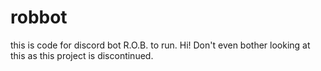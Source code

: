 # robbot
this is code for discord bot R.O.B. to run.
Hi! Don't even bother looking at this as this project is discontinued.
